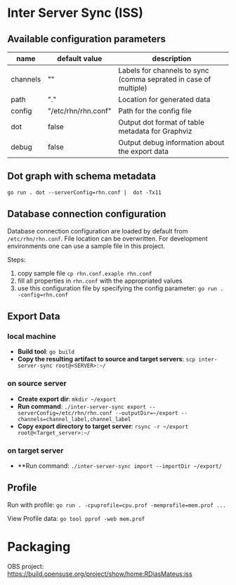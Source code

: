 # Inter Server Sync (ISS)

## Available configuration parameters

| name       | default value       | description | 
| ---------- | ------------------- | ----------- |
| channels   | ""                  | Labels for channels to sync (comma seprated in case of multiple) |
| path       | "."                 | Location for generated data|
| config     | "/etc/rhn/rhn.conf" | Path for the config file | 
| dot        | false               | Output dot format of table metadata for Graphviz |
| debug      | false               | Output debug information about the export data |

## Dot graph with schema metadata

`go run . dot --serverConfig=rhn.conf |  dot -Tx11`

## Database connection configuration

Database connection configuration are loaded by default from `/etc/rhn/rhn.conf`.
File location can be overwritten. 
For development environments one can use a sample file in this project.

Steps:
1. copy sample file `cp rhn.conf.exaple rhn.conf`
2. fill all properties in `rhn.conf` with the appropriated values
3. use this configuration file by specifying the config parameter: `go run . -config=rhn.conf`


## Export Data
### local machine
- **Build tool**: `go build`
- **Copy the resulting artifact to source and target servers**: `scp inter-server-sync root@<SERVER>:~/` 

### on source server
- **Create export dir**: `mkdir ~/export`
- **Run command**: `./inter-server-sync export --serverConfig=/etc/rhn/rhn.conf --outputDir=~/export --channels=channel_label,channel_label`
- **Copy export directory to target server**: `rsync -r ~/export root@<Target_server>:~/` 

### on target server
- **Run command: `./inter-server-sync import --importDir ~/export/`

## Profile
Run with profile: `go run . -cpuprofile=cpu.prof -memprofile=mem.prof ...`

View Profile data: `go tool pprof -web mem.prof`

# Packaging

OBS project: https://build.opensuse.org/project/show/home:RDiasMateus:iss
